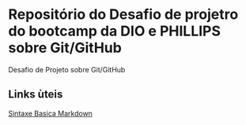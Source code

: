 # Repositório do Desafio de projetro  do bootcamp da DIO e PHILLIPS sobre Git/GitHub
Desafio de Projeto sobre Git/GitHub

## Links ùteis
[Sintaxe Basica Markdown](https://markdownguide.org/basic-syntax/)
